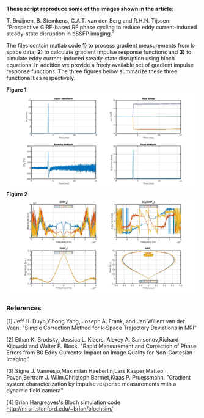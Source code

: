 
**These script reproduce some of the images shown in the article:**

T. Bruijnen, B. Stemkens, C.A.T. van den Berg and R.H.N. Tijssen.
"Prospective GIRF-based RF phase cycling to reduce eddy current-induced steady-state disruption in bSSFP imaging."

The files contain matlab code **1)** to process gradient measurements from k-space data; **2)** to calculate gradient impulse response functions and **3)** to simulate eddy current-induced steady-state disruption using bloch equations. In addition we provide a freely available set of gradient impulse response functions. The three figures below summarize these three functionalities respectively.

**Figure 1**
![](Images/kdata_processed.jpg)
**Figure 2**
![](Images/girfs.jpg)

### References

[1] Jeff H. Duyn,Yihong Yang, Joseph A. Frank, and Jan Willem van der Veen.
"Simple Correction Method for k-Space Trajectory Deviations in MRI"

[2] Ethan K. Brodsky, Jessica L. Klaers, Alexey A. Samsonov,Richard Kijowski and Walter F. Block.
"Rapid Measurement and Correction of Phase Errors from B0 Eddy Currents: Impact on Image Quality for Non-Cartesian Imaging"

[3] Signe J. Vannesjo,Maximilan Haeberlin,Lars Kasper,Matteo Pavan,Bertram J. Wilm,Christoph Barmet,Klaas P. Pruessmann.
"Gradient system characterization by impulse response measurements with a dynamic field camera"

[4] Brian Hargreaves's Bloch simulation code
http://mrsrl.stanford.edu/~brian/blochsim/
